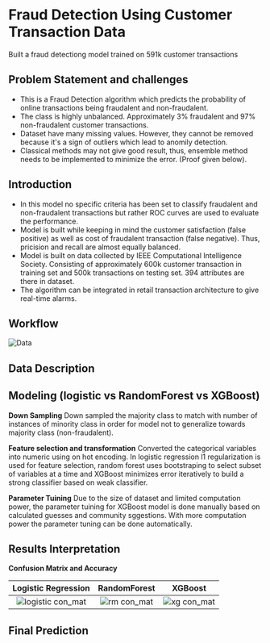 # Fraud Detection Using Customer Transaction Data
Built a fraud detectiong model trained on 591k customer transactions

## Problem Statement and challenges
- This is a Fraud Detection algorithm which predicts the probability of online transactions being fraudalent and non-fraudalent.
- The class is highly unbalanced. Approximately 3% fraudalent and 97% non-fraudalent customer transactions.
- Dataset have many missing values. However, they cannot be removed because it's a sign of outliers which lead to anomily detection.
- Classical methods may not give good result, thus, ensemble method needs to be implemented to minimize the error. (Proof given below). 

## Introduction
- In this model no specific criteria has been set to classify fraudalent and non-fraudalent transactions but rather ROC curves are used to evaluate the performance.
- Model is built while keeping in mind the customer satisfaction (false positive) as well as cost of fraudalent transaction (false negative). Thus, pricision and recall are almost equally balanced.
- Model is built on data collected by IEEE Computational Intelligence Society. Consisting of approximately 600k customer transaction in training set and 500k transactions on testing set. 394 attributes are there in dataset. 
- The algorithm can be integrated in retail transaction architecture to give real-time alarms.
  
## Workflow

![Data](https://user-images.githubusercontent.com/32847030/65382701-eab09b00-dcd8-11e9-8b2a-bf08914504a6.jpg)


## Data Description


## Modeling (logistic vs RandomForest vs XGBoost)

**Down Sampling**
Down sampled the majority class to match with number of instances of minority class in order for model not to generalize towards majority class (non-fraudalent).

**Feature selection and transformation**
Converted the categorical variables into numeric using on hot encoding. In logistic regression l1 regularization is used for feature selection, random forest uses bootstraping to select subset of variables at a time and XGBoost minimizes error iteratively to build a strong classifier based on weak classifier. 

**Parameter Tuining**
Due to the size of dataset and limited computation power, the parameter tuining for XGBoost model is done manually based on calculated guesses and community sggestions. With more computation power the parameter tuning can be done automatically.   

## Results Interpretation
**Confusion Matrix and Accuracy**

Logistic Regression                      | RandomForest                                 | XGBoost
:---------------------------------------:|:--------------------------------------------:|:---------------------------------------------:
![logistic con_mat](https://user-images.githubusercontent.com/32847030/65389708-178b9f00-dd27-11e9-99e0-c2a53e9e19d8.JPG) | ![rm con_mat](https://user-images.githubusercontent.com/32847030/65389709-178b9f00-dd27-11e9-8ec4-5fb253580e76.JPG) | ![xg con_mat](https://user-images.githubusercontent.com/32847030/65389710-178b9f00-dd27-11e9-88fd-35031da5c26e.JPG)
                                     






## Final Prediction

